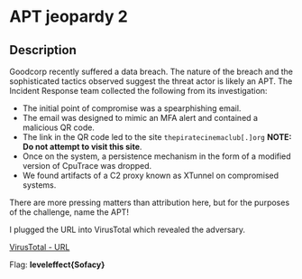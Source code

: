 # APT jeopardy 2

## Description

Goodcorp recently suffered a data breach. The nature of the breach and the sophisticated tactics observed suggest the threat actor is likely an APT.
The Incident Response team collected the following from its investigation:

- The initial point of compromise was a spearphishing email.
- The email was designed to mimic an MFA alert and contained a malicious QR code.
- The link in the QR code led to the site `thepiratecinemaclub[.]org`  **NOTE: Do not attempt to visit this site**.
- Once on the system, a persistence mechanism in the form of a modified version of CpuTrace was dropped.
- We found artifacts of a C2 proxy known as XTunnel on compromised systems.

There are more pressing matters than attribution here, but for the purposes of the challenge, name the APT!



I plugged the URL into VirusTotal which revealed the adversary.



[VirusTotal - URL](https://www.virustotal.com/gui/url/f4ad10711c2ec38cc9aeb26d2c3acaaf892fa669612d459b5900b51846d13217/community)





Flag: **leveleffect{Sofacy}**
